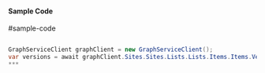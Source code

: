 #### Sample Code
#sample-code 

```C#

GraphServiceClient graphClient = new GraphServiceClient();
var versions = await graphClient.Sites.Sites.Lists.Lists.Items.Items.Versions.Request().GetAsync();
*** 

```